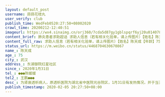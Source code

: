 ```yaml
---
layout: default_post
username: 蒜蒜花枝丸
user_verify: club
publish_time: WedFeb0520:27:50+08002020
crawl_time: 20200212-12:40:51
imageurl: https://wx4.sinaimg.cn/orj360/7cda5d87gy1gblspqrf6yj20u014078s.jpg,https://wx3.sinaimg.cn/orj360/7cda5d87gy1gblspr3cokj21hc0omwh9.jpg,https://wx2.sinaimg.cn/orj360/7cda5d87gy1gblspwpmctj21hc0omn7w.jpg
content_brief: 肺炎患者求助超话 求助人信息（若有相关化验单，请上传图片）【姓名】陈天成【年龄】75【所在城市】武汉【所在小区、社区】东湖御院 红星社区【患病时间】2020年1月31日【联系方式】●●● 陈媛媛【其他紧急联系人】王鹏 ●●●【病情描述】 为肾衰透析病人，原透析医院为湖北省 ...全文
content_full_raw: 求助人信息（若有相关化验单，请上传图片）【姓名】陈天成【年龄】75【所在城市】武汉【所在小区、社区】东湖御院红星社区【患病时间】2020年1月31日【联系方式】●●●陈媛媛【其他紧急联系人】王鹏●●●【病情描述】为肾衰透析病人，原透析医院为湖北省中医院光谷院区，1月31日有发热情况，并于当天进行查血拍片检查，拍片结果显示有白色斑点，当时医院无法收治。2月2日在湖北省中医院光谷院区进行了核酸检测，2月4日医院通知核酸检测结果为阳性，目前透析医院为武汉市定点发热透析医院普爱医院古田三路院区，但该医院无透析病人住院病房，现无法隔离治疗。武汉
status_url: https://m.weibo.cn/status/4468704630670867
name_: 陈天成
age_: 75
city_: 武汉
address_: 东湖御院红星社区
since_: 2020年1月31日
tel_: ●●●陈媛媛
tel2_: 王鹏●●●
desc_: 为肾衰透析病人，原透析医院为湖北省中医院光谷院区，1月31日有发热情况，并于当天进行查血拍片检查，拍片结果显示有白色斑点，当时医院无法收治。2月2日在湖北省中医院光谷院区进行了核酸检测，2月4日医院通知核酸检测结果为阳性，目前透析医院为武汉市定点发热透析医院普爱医院古田三路院区，但该医院无透析病人住院病房，现无法隔离治疗。武汉
publish_timestamp: 2020-02-05 20:27:50+08:00
---
```

